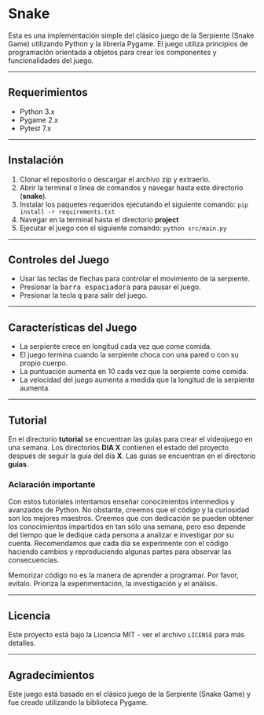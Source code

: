 # Snake

Esta es una implementación simple del clásico juego de la Serpiente (Snake Game) utilizando Python y la librería Pygame. El juego utiliza principios de programación orientada a objetos para crear los componentes y funcionalidades del juego.

---

## Requerimientos

- Python 3.x
- Pygame 2.x
- Pytest 7.x

---

## Instalación

1. Clonar el repositorio o descargar el archivo zip y extraerlo.
2. Abrir la terminal o línea de comandos y navegar hasta este directorio (**snake**).
3. Instalar los paquetes requeridos ejecutando el siguiente comando: `pip install -r requirements.txt`
4. Navegar en la terminal hasta el directorio **project**
5. Ejecutar el juego con el siguiente comando: `python src/main.py`

---

## Controles del Juego

- Usar las teclas de flechas para controlar el movimiento de la serpiente.
- Presionar la <kbd>barra espaciadora</kbd> para pausar el juego.
- Presionar la tecla <kbd>q</kbd> para salir del juego.

---

## Características del Juego

- La serpiente crece en longitud cada vez que come comida.
- El juego termina cuando la serpiente choca con una pared o con su propio cuerpo.
- La puntuación aumenta en 10 cada vez que la serpiente come comida.
- La velocidad del juego aumenta a medida que la longitud de la serpiente aumenta.

---

## Tutorial

En el directorio **tutorial** se encuentran las guías para crear el videojuego en una semana. Los directorios **DIA X** contienen el estado del proyecto después de seguir la guía del día **X**. Las guías se encuentran en el directorio **guias**.

### Aclaración importante

Con estos tutoriales intentamos enseñar conocimientos intermedios y avanzados de Python. No obstante, creemos que el código y la curiosidad son los mejores maestros. Creemos que con dedicación se pueden obtener los conocimientos impartidos en tan sólo una semana, pero eso depende del tiempo que le dedique cada persona a analizar e investigar por su cuenta. Recomendamos que cada día se experimente con el código haciendo cambios y reproduciendo algunas partes para observar las consecuencias.

Memorizar código no es la manera de aprender a programar. Por favor, evítalo. Prioriza la experimentación, la investigación y el análisis.

---

## Licencia

Este proyecto está bajo la Licencia MIT - ver el archivo `LICENSE` para más detalles.

---

## Agradecimientos

Este juego está basado en el clásico juego de la Serpiente (Snake Game) y fue creado utilizando la biblioteca Pygame.
